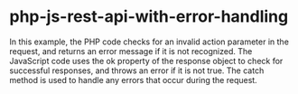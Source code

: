 # php-js-rest-api-with-error-handling

In this example, the PHP code checks for an invalid action parameter in the request, and returns an error message if it is not recognized. The JavaScript code uses the ok property of the response object to check for successful responses, and throws an error if it is not true. The catch method is used to handle any errors that occur during the request.
